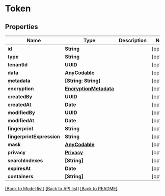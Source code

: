 # Token

## Properties
Name | Type | Description | Notes
------------ | ------------- | ------------- | -------------
**id** | **String** |  | [optional] 
**type** | **String** |  | [optional] 
**tenantId** | **UUID** |  | [optional] 
**data** | [**AnyCodable**](.md) |  | [optional] 
**metadata** | **[String: String]** |  | [optional] 
**encryption** | [**EncryptionMetadata**](EncryptionMetadata.md) |  | [optional] 
**createdBy** | **UUID** |  | [optional] 
**createdAt** | **Date** |  | [optional] 
**modifiedBy** | **UUID** |  | [optional] 
**modifiedAt** | **Date** |  | [optional] 
**fingerprint** | **String** |  | [optional] 
**fingerprintExpression** | **String** |  | [optional] 
**mask** | [**AnyCodable**](.md) |  | [optional] 
**privacy** | [**Privacy**](Privacy.md) |  | [optional] 
**searchIndexes** | **[String]** |  | [optional] 
**expiresAt** | **Date** |  | [optional] 
**containers** | **[String]** |  | [optional] 

[[Back to Model list]](../README.md#documentation-for-models) [[Back to API list]](../README.md#documentation-for-api-endpoints) [[Back to README]](../README.md)



